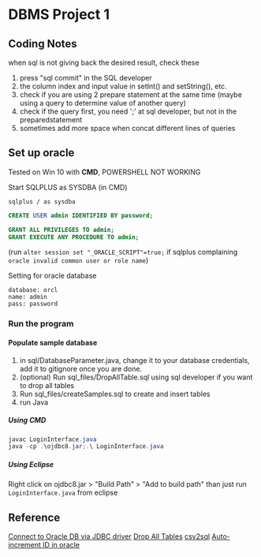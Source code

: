 # DBMS Project 1

## Coding Notes
when sql is not giving back the desired result, check these
1. press "sql commit" in the SQL developer
2. the column index and input value in setInt() and setString(), etc.
3. check if you are using 2 prepare statement at the same time (maybe using a query to determine value of another query)
4. check if the query first, you need ';' at sql developer, but not in the preparedstatement
5. sometimes add more space when concat different lines of queries

## Set up oracle
Tested on Win 10 with **CMD**, POWERSHELL NOT WORKING

Start SQLPLUS as SYSDBA (in CMD)
```
sqlplus / as sysdba
```
```sql
CREATE USER admin IDENTIFIED BY password;

GRANT ALL PRIVILEGES TO admin;
GRANT EXECUTE ANY PROCEDURE TO admin;
```
(run `alter session set "_ORACLE_SCRIPT"=true;` if sqlplus complaining `oracle invalid common user or role name`)

Setting for oracle database
```
database: orcl
name: admin
pass: password
```

### Run the program
#### Populate sample database
1. in sql/DatabaseParameter.java, change it to your database credentials, add it to gitignore once you are done.
2. (optional) Run sql_files/DropAllTable.sql using sql developer if you want to drop all tables 
3. Run sql_files/createSamples.sql to create and insert tables
4. run Java

##### Using CMD
```java
javac LoginInterface.java
java -cp .\ojdbc8.jar;.\ LoginInterface.java
```
##### Using Eclipse
Right click on ojdbc8.jar > "Build Path" > "Add to build path"
than just run ```LoginInterface.java``` from eclipse

## Reference
[Connect to Oracle DB via JDBC driver](http://www.mkyong.com/jdbc/connect-to-oracle-db-via-jdbc-driver-java/)
[Drop All Tables](http://www.jochenhebbrecht.be/site/2010-05-10/database/drop-all-tables-in-oracle-db-scheme)
[csv2sql](http://csv2mysql.patrotsky.com/index.php)
[Auto-increment ID in oracle](http://earlruby.org/2009/01/creating-auto-increment-columns-in-oracle/)

